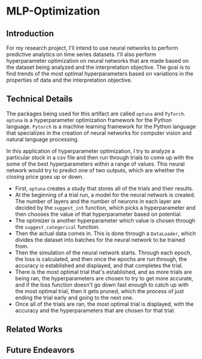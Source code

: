 # MLP-Optimization

## Introduction

For my research project, I'll intend to use neural networks to perform predictive analytics on time series datasets. I'll 
also perform hyperparameter optimization on neural networks that are made based on the dataset being analyzed and the 
interpretation objective. The goal is to find trends of the most optimal hyperparameters based on variations in the 
properties of data and the interpretation objective.

## Technical Details

The packages being used for this artifact are called `optuna` and `PyTorch`. `optuna` is a hyperparameter optimization framework for the Python language. `Pytorch` is a machine learning framework for the Python language that specializes in the creation of neural networks for computer vision and natural language processing.

In this application of hyperparameter optimization, I try to analyze a particular stock in a csv file and then run through trials to come up with the some of the best hyperparameters within a range of values. This neural network would try to predict one of two outputs, which are whether the closing price goes up or down.

- First, `optuna` creates a study that stores all of the trials and their results.
- At the beginning of a trial run, a model for the neural network is created. The number of layers and the number of neurons in each layer are decided by the `suggest_int` function, which picks a hyperparameter and then chooses the value of that hyperparameter based on potential.
- The optimizer is another hyperparameter which value is chosen through the `suggest_categorical` function.
- Then the actual data comes in. This is done through a `DataLoader`, which divides the dataset into batches for the neural network to be trained from.
- Then the simulation of the neural network starts. Through each epoch, the loss is calculated, and then once the epochs are run through, the accuracy is established and displayed, and that completes the trial.
- There is the most optimal trial that's established, and as more trials are being ran, the hyperparameters are chosen to try to get more accurate, and if the loss function doesn't go down fast enough to catch up with the most optimal trial, then it gets pruned, which the process of just ending the trial early and going to the next one.
- Once all of the trials are ran, the most optimal trial is displayed, with the accuracy and the hyperparameters that are chosen for that trial.

## Related Works

## Future Endeavors